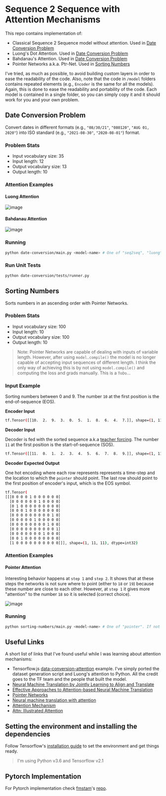 # Sequence 2 Sequence with Attention Mechanisms
This repo contains implementation of:
- Classical Sequence 2 Sequence model without attention. Used in [Date Conversion Problem](#date-conversion-problem)
- Luong's Dot Attention. Used in [Date Conversion Problem](#date-conversion-problem)
- Bahdanau's Attention. Used in [Date Conversion Problem](#date-conversion-problem)
- Pointer Networks a.k.a. Ptr-Net. Used in [Sorting Numbers](#sorting-numbers)

I've tried, as much as possible, to avoid building custom layers in order to ease the readability of the code. Also, note that the code in `/model` folders contains repeated elements (e.g., `Encoder` is the same for all the models). Again, this is done to ease the readability and portability of the code. Each model is contained in a single folder, so you can simply copy it and it should work for you and your own problem.

## Date Conversion Problem
Convert dates in different formats (e.g., `"08/30/21"`, `"080120"`, `"AUG 01, 2020"`) into ISO standard (e.g., `"2021-08-30"`, `"2020-08-01"`) format.

### Problem Stats
- Input vocabulary size: 35
- Input length: 12
- Output vocabulary size: 13
- Output length: 10

### Attention Examples

#### Luong Attention
![image](./media/luong-attention.png)

#### Bahdanau Attention
![image](./media/bahdanau-attention.png)

### Running 
```bash
python date-conversion/main.py <model-name> # One of "seq2seq", "luong" or "bahdanau". If not provided "luong" will be used
```

### Run Unit Tests
```bash
python date-conversion/tests/runner.py
```

## Sorting Numbers
Sorts numbers in an ascending order with Pointer Networks.

### Problem Stats
- Input vocabulary size: 100
- Input length: 10
- Output vocabulary size: 100
- Output length: 10

> Note: Pointer Networks are capable of dealing with inputs of variable length. However, after using `model.compile()` the model is no longer capable of accepting input sequences of different length. I think the only way of achieving this is by not using `model.compile()` and computing the loss and grads manually. This is a `ToDo`...

### Input Example
Sorting numbers between 0 and 9. The number `10` at the first position is the end-of-sequence (EOS).

**Encoder Input**
```bash
tf.Tensor([[10.  2.  9.  3.  0.  5.  1.  8.  6.  4.  7.]], shape=(1, 11), dtype=float32)
```

**Decoder Input**

Decoder is fed with the sorted sequence a.k.a [teacher forcing](https://machinelearningmastery.com/teacher-forcing-for-recurrent-neural-networks/). The number `11` at the first position is the start-of-sequence (SOS).

```bash
tf.Tensor([[11.  0.  1.  2.  3.  4.  5.  6.  7.  8.  9.]], shape=(1, 11), dtype=float32)
```

**Decoder Expected Output**

One hot encoding where each row represents represents a time-step and the location to which the `pointer` should point. The last row should point to the first position of encoder's input, which is the EOS symbol.

```bash
tf.Tensor(
[[[0 0 0 0 1 0 0 0 0 0 0]
  [0 0 0 0 0 0 1 0 0 0 0]
  [0 1 0 0 0 0 0 0 0 0 0]
  [0 0 0 1 0 0 0 0 0 0 0]
  [0 0 0 0 0 0 0 0 0 1 0]
  [0 0 0 0 0 1 0 0 0 0 0]
  [0 0 0 0 0 0 0 0 1 0 0]
  [0 0 0 0 0 0 0 0 0 0 1]
  [0 0 0 0 0 0 0 1 0 0 0]
  [0 0 1 0 0 0 0 0 0 0 0]
  [1 0 0 0 0 0 0 0 0 0 0]]], shape=(1, 11, 11), dtype=int32)
```

### Attention Examples

#### Pointer Attention
Interesting behavior happens at `step 1` and `step 2`. It shows that at these steps the networks is not sure where to point (either to `18` or `19`) because these number are close to each other. However, at `step 1` it gives more "attention" to the number `18` so it is selected (correct choice).

![image](./media/pointer-attention.png)

### Running 
```bash
python sorting-numbers/main.py <model-name> # One of "pointer". If not provided "pointer" will be used
```

## Useful Links
A short list of links that I've found useful while I was learning about attention mechanisms:
- Tensorflow.js [data-conversion-attention](https://github.com/tensorflow/tfjs-examples/tree/master/date-conversion-attention) example. I've simply ported the dataset generation script and Luong's attention to Python. All the credit goes to the TF team and the people that built the model.
- [Neural Machine Translation by Jointly Learning to Align and Translate](https://arxiv.org/pdf/1409.0473.pdf)
- [Effective Approaches to Attention-based Neural Machine Translation](https://arxiv.org/abs/1508.04025)
- [Pointer Networks](https://arxiv.org/abs/1506.03134)
- [Neural machine translation with attention](https://www.tensorflow.org/tutorials/text/nmt_with_attention)
- [Attention Mechanism](https://blog.floydhub.com/attention-mechanism/)
- [Attn: Illustrated Attention](https://towardsdatascience.com/attn-illustrated-attention-5ec4ad276ee3)


## Setting the environment and installing the dependencies
Follow Tensorflow's [installation guide](https://www.tensorflow.org/install/pip) to set the environment and get things ready.

> I'm using Python v3.6 and Tensorflow v2.1

## Pytorch Implementation
For Pytorch implementation check [fmstam](https://github.com/fmstam)'s [repo](https://github.com/fmstam/seq2seq_with_deep_attention).

